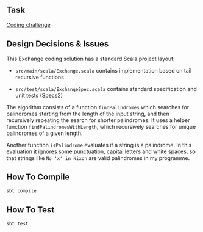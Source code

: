 ## Task

[Coding challenge](./doc/CHALLENGE.md)

## Design Decisions & Issues

This Exchange coding solution has a standard Scala project layout:

* `src/main/scala/Exchange.scala` contains implementation based on tail recursive functions

* `src/test/scala/ExchangeSpec.scala` contains standard specification and unit tests (Specs2)

The algorithm consists of a function `findPalindromes` which searches for palindromes
starting from the length of the input string, and then recursively repeating
the search for shorter palindromes. It uses a helper function `findPalindromesWithLength`,
which recursively searches for unique palindromes of a given length.

Another function `isPalindrome` evaluates if a string is a palindrome. In this evaluation
it ignores some punctuation, capital letters and white spaces, so that strings like `No 'x' in Nixon`
are valid palindromes in my programme.


## How To Compile

`sbt compile`

## How To Test

`sbt test`